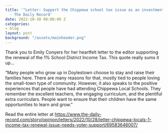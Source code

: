 ```yaml
---
title: '"Letter: Support the Chippewa school tax issue as an investment in kids, community"
  - The Daily Record'
date: 2022-10-30 00:00:00 Z
categories:
- blog
layout: post
background: "/assets/mainheader.png"
---
```


Thank you to Emily Conyers for her heartfelt letter to the editor supporting the renewal of the 1% School District Income Tax. This quote really sums it up…

“Many people who grow up in Doylestown choose to stay and raise their families here. There are many reasons for that, mostly tied to people loving the small-town type of community. However, it also speaks to the positive experiences that people have had attending Chippewa Local Schools. They remember the excellent teachers, the engaging curriculum, and the plentiful extra curriculars. People want to ensure that their children have the same opportunities to learn and grow.”

Read the entire letter at https://www.the-daily-record.com/story/opinion/letters/2022/10/28/letter-chippewa-locals-1-income-tax-renewal-issue-needs-voter-support/69583646007/

